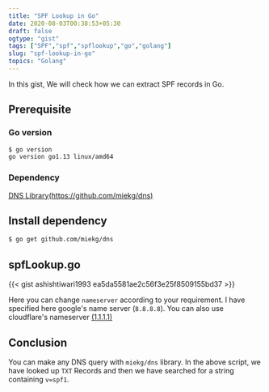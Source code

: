 ```yaml
---
title: "SPF Lookup in Go"
date: 2020-08-03T00:38:53+05:30
draft: false
ogtype: "gist"
tags: ["SPF","spf","spflookup","go","golang"]
slug: "spf-lookup-in-go"
topics: "Golang"
---
```


In this gist, We will check how we can extract SPF records in Go.


## Prerequisite

### Go version

```sh
$ go version
go version go1.13 linux/amd64
```

### Dependency

[DNS Library(https://github.com/miekg/dns)](https://github.com/miekg/dns)

## Install dependency

```sh
$ go get github.com/miekg/dns 
```

## spfLookup.go

{{< gist ashishtiwari1993 ea5da5581ae2c56f3e25f8509155bd37 >}}

Here you can change `nameserver` according to your requirement. I have specified here google's name server (`8.8.8.8`). You can also use cloudflare's nameserver [(1.1.1.1)](1.1.1.1)

## Conclusion

You can make any DNS query with `miekg/dns` library. In the above script, we have looked up `TXT` Records and then we have searched for a string containing `v=spf1`.
